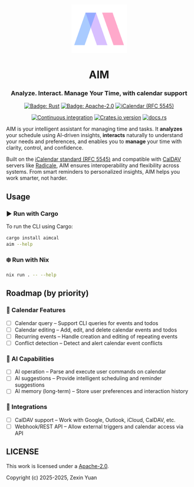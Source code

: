 <div align="center" id="madewithlua">
  <img src="./aim.svg" width="150" height="130" />
</div>

<h1 align="center">AIM</h1>
<h3 align="center">Analyze. Interact. Manage Your Time, with calendar support</h3>

<p align="center">
  <a href="https://www.rust-lang.org/"
    ><img
      title="Badge: Rust"
      src="https://img.shields.io/badge/Rust-000000?style=for-the-badge&logo=rust&logoColor=white"
  /></a>
  <a href="http://www.apache.org/licenses/LICENSE-2.0"
    ><img
      title="Badge: Apache-2.0"
      src="https://img.shields.io/badge/Apache--2.0-green?style=for-the-badge"
  /></a>
  <a href="https://icalendar.org/RFC-Specifications/iCalendar-RFC-5545/"
    ><img
      title="iCalendar (RFC 5545)"
      src="https://img.shields.io/badge/iCalendar-6096e8?style=for-the-badge"
  /></a>
</p>

<p align="center">
  <a href="https://github.com/yzx9/aim/actions/workflows/ci.yaml"
    ><img
      title="Continuous integration"
      src="https://img.shields.io/github/actions/workflow/status/yzx9/aim/ci.yaml?label=CI"
  /></a>
  <a href="https://crates.io/crates/aimcal"
    ><img
      title="Crates.io version"
      src="https://img.shields.io/crates/v/aimcal"
  /></a>
  <a href="https://docs.rs/crate/aimcal/latest"
    ><img
      title="docs.rs"
      src="https://img.shields.io/docsrs/aimcal"
  /></a>
</p>

AIM is your intelligent assistant for managing time and tasks.
It **analyzes** your schedule using AI-driven insights,
**interacts** naturally to understand your needs and preferences,
and enables you to **manage** your time with clarity, control, and confidence.

Built on the [iCalendar standard (RFC 5545)](https://icalendar.org/RFC-Specifications/iCalendar-RFC-5545/) and compatible with [CalDAV](https://en.wikipedia.org/wiki/CalDAV) servers like [Radicale](https://radicale.org/), AIM ensures interoperability and flexibility across systems.
From smart reminders to personalized insights, AIM helps you work smarter, not harder.

## Usage

### ▶️ Run with Cargo

To run the CLI using Cargo:

```sh
cargo install aimcal
aim --help
```

### ❄️ Run with Nix

```sh
nix run . -- --help
```

## Roadmap (by priority)

### 📅 Calendar Features

- [ ] Calendar query – Support CLI queries for events and todos
- [ ] Calendar editing – Add, edit, and delete calendar events and todos
- [ ] Recurring events – Handle creation and editing of repeating events
- [ ] Conflict detection – Detect and alert calendar event conflicts

### 🤖 AI Capabilities

- [ ] AI operation – Parse and execute user commands on calendar
- [ ] AI suggestions – Provide intelligent scheduling and reminder suggestions
- [ ] AI memory (long-term) – Store user preferences and interaction history

### 🔌 Integrations

- [ ] CalDAV support – Work with Google, Outlook, iCloud, CalDAV, etc.
- [ ] Webhook/REST API – Allow external triggers and calendar access via API

## LICENSE

This work is licensed under a <a rel="license" href="https://www.apache.org/licenses/">Apache-2.0</a>.

Copyright (c) 2025-2025, Zexin Yuan
